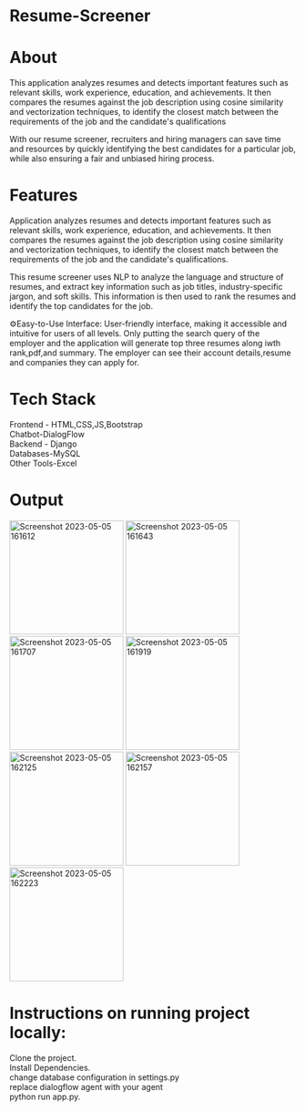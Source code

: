 # Resume-Screener

# About
This application analyzes resumes and detects important features such as relevant skills, work experience, education, and achievements.
It then compares the resumes against the job description using cosine similarity and vectorization techniques, to identify the closest match 
between the requirements of the job and the candidate's qualifications

With our resume screener, recruiters and hiring managers can save time and resources by quickly identifying the best candidates for a particular job, 
while also ensuring a fair and unbiased hiring process.

# Features
Application analyzes resumes and detects important features such as relevant skills, work experience, education, and achievements. 
It then compares the resumes against the job description using cosine similarity and vectorization techniques,
to identify the closest match between the requirements of the job and the candidate's qualifications.

This resume screener uses NLP to analyze the language and structure of resumes, and extract key information such as job titles, 
industry-specific jargon, and soft skills. This information is then used to rank the resumes and identify the top candidates for the job.

⚙️Easy-to-Use Interface: User-friendly interface, making it accessible and intuitive for users of all levels. 
Only putting the search query of the employer and the application will generate top three resumes along iwth rank,pdf,and summary.
The employer can see their account details,resume and companies they can apply for.

# Tech Stack
Frontend - HTML,CSS,JS,Bootstrap</br>
Chatbot-DialogFlow</br>
Backend - Django</br>
Databases-MySQL</br>
Other Tools-Excel</br>

# Output
<p float="left">
<img width="200"alt="Screenshot 2023-05-05 161612"src="https://user-images.githubusercontent.com/93364152/236441802-6dcd5bf2-e535-4512-9d66-c30445200df4.png">
<img width="200"alt="Screenshot 2023-05-05 161643"src="https://user-images.githubusercontent.com/93364152/236441815-191b41d4-7d17-4f37-8343-23dc6b03007d.png">
<img width="200"alt="Screenshot 2023-05-05 161707"src="https://user-images.githubusercontent.com/93364152/236441821-82efe053-3186-414a-9348-35b553730165.png">
<img width="200"alt="Screenshot 2023-05-05 161919"src="https://user-images.githubusercontent.com/93364152/236441827-4d612553-a50b-4502-aa05-e812cd588964.png">
<img width="200"alt="Screenshot 2023-05-05 162125"src="https://user-images.githubusercontent.com/93364152/236441837-42dcc682-bd85-4512-8286-a763be555249.png">
<img width="200"alt="Screenshot 2023-05-05 162157"src="https://user-images.githubusercontent.com/93364152/236441843-2469bcae-08ec-4a73-90f7-6a0480c5ed08.png">
<img width="200"alt="Screenshot 2023-05-05 162223"src="https://user-images.githubusercontent.com/93364152/236441846-c6f30b0f-1615-4253-a453-f3d6a65127e5.png">
</p>


# Instructions on running project locally:
Clone the project.</br>
Install Dependencies.</br>
change database configuration in settings.py</br>
replace dialogflow agent with your agent</br>
python run app.py.
